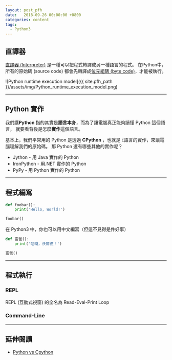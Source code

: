 ```yaml
---
layout: post_pfh
date:   2018-09-26 00:00:00 +0800
categories: content
tags:
  - Python3
---
```



## 直譯器

[直譯器 (Interpreter)][wiki-interpreter] 是一種可以把程式轉譯成另一種語言的程式。
在Python中，所有的原始碼 (source code) 都會先轉譯成[位元組碼 (byte code)][wiki-byte-code]，才能被執行。

![Python runtime execution model]({{ site.pfh_path }}/assets/img/Python_runtime_execution_model.png)

---

## Python 實作

我們講**Python** 指的其實是**語言本身**，而為了讓電腦真正能夠讀懂 Python 這個語言，
就要看背後是怎麼**實作**這個語言。

基本上，我們平常用的 Python 是透過 **CPython** ，也就是 `C`語言的實作，來讓電腦理解我們的原始碼。
那 Python 還有哪些其他的實作呢？

- Jython - 用 Java 實作的 Python
- IronPython - 用.NET 實作的 Python
- PyPy - 用 Python 實作的 Python

---

## 程式編寫

```python
def foobar():
    print('Hello, World!')

foobar()
```

在 Python3 中，你也可以用中文編寫（但這不見得是件好事）

```Python
def 富爸():
    print('哈囉，沃爾德！')

富爸()
```

---

## 程式執行

### REPL

REPL (互動式視窗) 的全名為 Read-Eval-Print Loop

### Command-Line

---

## 延伸閱讀

- [Python vs Cpython](#https://stackoverflow.com/q/17130975/1105489)


[wiki-interpreter]: https://zh.wikipedia.org/zh-tw/直譯器
[wiki-byte-code]: https://zh.wikipedia.org/zh-tw/字节码 
